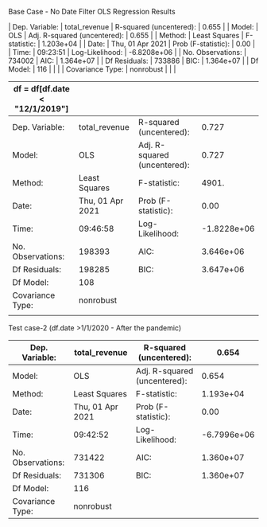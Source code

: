 Base Case - No Date Filter
OLS Regression Results    

| Dep. Variable:    | total_revenue    | R-squared (uncentered):      | 0.655       |
| Model:            | OLS              | Adj. R-squared (uncentered): | 0.655       |
| Method:           | Least Squares    | F-statistic:                 | 1.203e+04   |
| Date:             | Thu, 01 Apr 2021 | Prob (F-statistic):          | 0.00        |
| Time:             | 09:23:51         | Log-Likelihood:              | -6.8208e+06 |
| No. Observations: | 734002           | AIC:                         | 1.364e+07   |
| Df Residuals:     | 733886           | BIC:                         | 1.364e+07   |
| Df Model:         | 116              |                              |             |
| Covariance Type:  | nonrobust        |                              |             |




| df = df[df.date < "12/1/2019"] |                  |                              |             |
|--------------------------------|------------------|------------------------------|-------------|
| Dep. Variable:                 | total_revenue    | R-squared (uncentered):      | 0.727       |
| Model:                         | OLS              | Adj. R-squared (uncentered): | 0.727       |
| Method:                        | Least Squares    | F-statistic:                 | 4901.       |
| Date:                          | Thu, 01 Apr 2021 | Prob (F-statistic):          | 0.00        |
| Time:                          | 09:46:58         | Log-Likelihood:              | -1.8228e+06 |
| No. Observations:              | 198393           | AIC:                         | 3.646e+06   |
| Df Residuals:                  | 198285           | BIC:                         | 3.647e+06   |
| Df Model:                      | 108              |                              |             |
| Covariance Type:               | nonrobust        |                              |             |
|                                |                  |                              |             |

Test case-2 (df.date >1/1/2020 - After the pandemic)

| Dep. Variable:    | total_revenue    | R-squared (uncentered):      | 0.654       |
|-------------------|------------------|------------------------------|-------------|
| Model:            | OLS              | Adj. R-squared (uncentered): | 0.654       |
| Method:           | Least Squares    | F-statistic:                 | 1.193e+04   |
| Date:             | Thu, 01 Apr 2021 | Prob (F-statistic):          | 0.00        |
| Time:             | 09:42:52         | Log-Likelihood:              | -6.7996e+06 |
| No. Observations: | 731422           | AIC:                         | 1.360e+07   |
| Df Residuals:     | 731306           | BIC:                         | 1.360e+07   |
| Df Model:         | 116              |                              |             |
| Covariance Type:  | nonrobust        |                              |             |